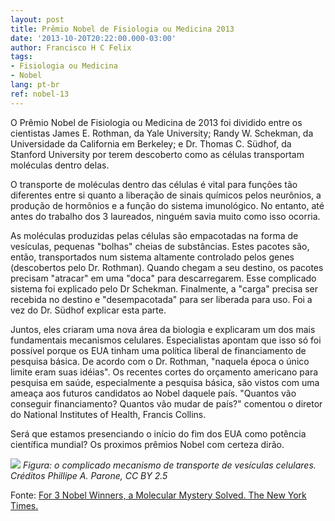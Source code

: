 ```yaml
---
layout: post
title: Prêmio Nobel de Fisiologia ou Medicina 2013
date: '2013-10-20T20:22:00.000-03:00'
author: Francisco H C Felix
tags:
- Fisiologia ou Medicina
- Nobel
lang: pt-br
ref: nobel-13
---
```


O Prêmio Nobel de Fisiologia ou Medicina de 2013
  foi dividido entre os cientistas James E. Rothman, da Yale University; Randy W. Schekman, da Universidade da California em Berkeley; e Dr. Thomas C. Südhof, da Stanford University por terem descoberto como as células transportam moléculas dentro delas.
  <!--more-->

O transporte de moléculas dentro das células é vital para funções tão diferentes entre si quanto a liberação de sinais químicos pelos neurônios, a produção de hormônios e a função do sistema imunológico. No entanto, até antes do trabalho dos 3 laureados, ninguém savia muito como isso ocorria.

As moléculas produzidas pelas células são empacotadas na forma de vesículas, pequenas "bolhas" cheias de substâncias. Estes pacotes são, então, transportados num sistema altamente controlado pelos genes (descobertos pelo Dr. Rothman). Quando chegam a seu destino, os pacotes precisam "atracar" em uma "doca" para descarregarem. Esse complicado sistema foi explicado pelo Dr Schekman. Finalmente, a "carga" precisa ser recebida no destino e "desempacotada" para ser liberada para uso. Foi a vez do Dr. Südhof explicar esta parte.

Juntos, eles criaram uma nova área da biologia e explicaram um dos mais fundamentais mecanismos celulares. Especialistas apontam que isso só foi possível porque os EUA tinham uma política liberal de financiamento de pesquisa básica. De acordo com o Dr. Rothman, "naquela época o único limite eram suas idéias". Os recentes cortes do orçamento americano para pesquisa em saúde, especialmente a pesquisa básica, são vistos com uma ameaça aos futuros candidatos ao Nobel daquele país. "Quantos vão conseguir financiamento? Quantos vão mudar de país?" comentou o diretor do National Institutes of Health, Francis Collins.

Será que estamos presenciando o início do fim dos EUA como potência científica mundial? Os proximos prêmios Nobel com certeza dirão.

![](https://upload.wikimedia.org/wikipedia/commons/3/3e/Vesicle_traffic_and_phagophore.png)
_Figura: o complicado mecanismo de transporte de vesículas celulares. Créditos Phillipe A. Parone, CC BY 2.5_

Fonte: [For 3 Nobel Winners, a Molecular Mystery Solved. The New York Times.](https://www.nytimes.com/2013/10/08/health/3-win-joint-nobel-prize-in-medicine.html)
